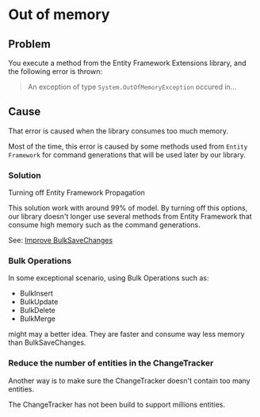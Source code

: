 # Out of memory

## Problem

You execute a method from the Entity Framework Extensions library, and the following error is thrown:

> An exception of type `System.OutOfMemoryException` occured in...

## Cause
That error is caused when the library consumes too much memory.

Most of the time, this error is caused by some methods used from `Entity Framework` for command generations that will be used later by our library.

### Solution
Turning off Entity Framework Propagation

This solution work with around 99% of model. By turning off this options, our library doesn't longer use several methods from Entity Framework that consume high memory such as the command generations.

See: <a href="/improve-bulk-savechanges">Improve BulkSaveChanges</a>

### Bulk Operations
In some exceptional scenario, using Bulk Operations such as:

- BulkInsert
- BulkUpdate
- BulkDelete
- BulkMerge

might may a better idea. They are faster and consume way less memory than BulkSaveChanges.

### Reduce the number of entities in the ChangeTracker
Another way is to make sure the ChangeTracker doesn't contain too many entities.

The ChangeTracker has not been build to support millions entities.
